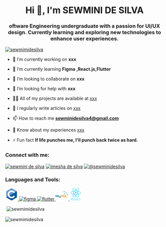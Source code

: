 <h1 align="center">Hi 👋, I'm SEWMINI DE SILVA</h1>
<h3 align="center">oftware Engineering undergraduate with a passion for UI/UX design. Currently learning and exploring new technologies to enhance user experiences.</h3>

<p align="left"> <a href="https://github.com/ryo-ma/github-profile-trophy"><img src="https://github-profile-trophy.vercel.app/?username=sewmimidesilva" alt="sewmimidesilva" /></a> </p>

- 🔭 I’m currently working on **xxx**

- 🌱 I’m currently learning **Figma ,React.js,Flutter**

- 👯 I’m looking to collaborate on **xxx**

- 🤝 I’m looking for help with **xxx**

- 👨‍💻 All of my projects are available at [xxx](xxx)

- 📝 I regularly write articles on [xxx](xxx)

- 📫 How to reach me **sewminidesilva4@gmail.com**

- 📄 Know about my experiences [xxx](xxx)

- ⚡ Fun fact **If life punches me, I'll punch back twice as hard.**

<h3 align="left">Connect with me:</h3>
<p align="left">
<a href="https://linkedin.com/in/sewmini de silva" target="blank"><img align="center" src="https://raw.githubusercontent.com/rahuldkjain/github-profile-readme-generator/master/src/images/icons/Social/linked-in-alt.svg" alt="sewmini de silva" height="30" width="40" /></a>
<a href="https://fb.com/imesha de silva" target="blank"><img align="center" src="https://raw.githubusercontent.com/rahuldkjain/github-profile-readme-generator/master/src/images/icons/Social/facebook.svg" alt="imesha de silva" height="30" width="40" /></a>
<a href="https://medium.com/@sewminidesilva" target="blank"><img align="center" src="https://raw.githubusercontent.com/rahuldkjain/github-profile-readme-generator/master/src/images/icons/Social/medium.svg" alt="@sewminidesilva" height="30" width="40" /></a>
</p>

<h3 align="left">Languages and Tools:</h3>
<p align="left"> <a href="https://www.cprogramming.com/" target="_blank" rel="noreferrer"> <img src="https://raw.githubusercontent.com/devicons/devicon/master/icons/c/c-original.svg" alt="c" width="40" height="40"/> </a> <a href="https://www.figma.com/" target="_blank" rel="noreferrer"> <img src="https://www.vectorlogo.zone/logos/figma/figma-icon.svg" alt="figma" width="40" height="40"/> </a> <a href="https://flutter.dev" target="_blank" rel="noreferrer"> <img src="https://www.vectorlogo.zone/logos/flutterio/flutterio-icon.svg" alt="flutter" width="40" height="40"/> </a> <a href="https://www.mysql.com/" target="_blank" rel="noreferrer"> <img src="https://raw.githubusercontent.com/devicons/devicon/master/icons/mysql/mysql-original-wordmark.svg" alt="mysql" width="40" height="40"/> </a> <a href="https://reactjs.org/" target="_blank" rel="noreferrer"> <img src="https://raw.githubusercontent.com/devicons/devicon/master/icons/react/react-original-wordmark.svg" alt="react" width="40" height="40"/> </a> </p>

<p>&nbsp;<img align="center" src="https://github-readme-stats.vercel.app/api?username=sewmimidesilva&show_icons=true&locale=en" alt="sewmimidesilva" /></p>

<p><img align="center" src="https://github-readme-streak-stats.herokuapp.com/?user=sewmimidesilva&" alt="sewmimidesilva" /></p>
